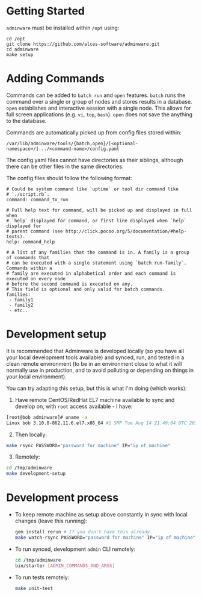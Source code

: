 
# Getting Started
`adminware` must be installed within `/opt` using:
```
cd /opt
git clone https://github.com/alces-software/adminware.git
cd adminware
make setup
```

# Adding Commands
Commands can be added to `batch run` and `open` features. `batch` runs the 
command over a single or group of nodes and stores results in a database.
`open` establishes and interactive session with a single node.  This allows
for full screen applications (e.g. `vi`, `top`, `bash`). `open` does not
save the anything to the database.

Commands are automatically picked up from config files stored within:

`/var/lib/adminware/tools/{batch,open}/[<optional-namespace>/].../<command-name>/config.yaml`

The config.yaml files cannot have directories as their siblings, although
there can be other files in the same directories.

The config files should follow the following format:
```
# Could be system command like `uptime` or tool dir command like
# `./script.rb`.
command: command_to_run

# Full help text for command, will be picked up and displayed in full when
# `help` displayed for command, or first line displayed when `help` displayed for
# parent command (see http://click.pocoo.org/5/documentation/#help-texts).
help: command_help

# A list of any families that the command is in. A family is a group of commands that
# can be executed with a single statement using `batch run-family`. Commands within a
# family are executed in alphabetical order and each command is executed on every node
# before the second command is executed on any.
# This field is optional and only valid for batch commands.
families:
 - family1
 - family2
 - etc..
```

# Development setup

It is recommended that Adminware is developed locally (so you have all your
local development tools available) and synced, run, and tested in a clean
remote environment (to be in an environment close to what it will normally use
in production, and to avoid polluting or depending on things in your local
environment).

You can try adapting this setup, but this is what I'm doing (which works):

1. Have remote CentOS/RedHat EL7 machine available to sync and develop on, with
   `root` access available - I have:
  ```bash
  [root@bob adminware]# uname -a
  Linux bob 3.10.0-862.11.6.el7.x86_64 #1 SMP Tue Aug 14 21:49:04 UTC 2018 x86_64 x86_64 x86_64 GNU/Linux
  ```

2. Then locally:
  ```bash
  make rsync PASSWORD="password for machine" IP="ip of machine"
  ```

3. Remotely:
  ```bash
  cd /tmp/adminware
  make development-setup
  ```

# Development process

- To keep remote machine as setup above constantly in sync with local changes
  (leave this running):
  ```bash
  gem install rerun # If you don't have this already.
  make watch-rsync PASSWORD="password for machine" IP="ip of machine"
  ```

- To run synced, development `admin` CLI remotely:
  ```bash
  cd /tmp/adminware
  bin/starter [ADMIN_COMMANDS_AND_ARGS]
  ```

- To run tests remotely:
  ```bash
  make unit-test
  ```

